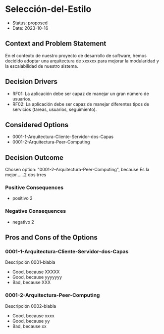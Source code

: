 # Selección-del-Estilo

* Status: proposed
* Date: 2023-10-16

## Context and Problem Statement

En el contexto de nuestro proyecto de desarrollo de software, hemos decidido adoptar una arquitectura de xxxxxx para mejorar la modularidad y la escalabilidad de nuestro sistema.

## Decision Drivers

* RF01: La aplicación debe ser capaz de manejar un gran número de usuarios.
* RF02: La aplicación debe ser capaz de manejar diferentes tipos de servicios (tareas, usuarios, seguimiento).

## Considered Options

* 0001-1-Arquitectura-Cliente-Servidor-dos-Capas
* 0001-2-Arquitectura-Peer-Computing

## Decision Outcome

Chosen option: "0001-2-Arquitectura-Peer-Computing", because Es la mejor......2 dos trres

### Positive Consequences

* positivo  2

### Negative Consequences

* negativo 2

## Pros and Cons of the Options

### 0001-1-Arquitectura-Cliente-Servidor-dos-Capas

Descripción 0001-blabla

* Good, because XXXXX
* Good, because yyyyyyy
* Bad, because XXX

### 0001-2-Arquitectura-Peer-Computing

Descripción 0002-blabla

* Good, because xxxx
* Good, because yy
* Bad, because xx
